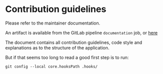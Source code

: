 # Contribution guidelines

Please refer to the maintainer documentation.

An artifact is available from the GitLab pipeline `documentation` job, or
[here](https://gourd.chla.cz/manpages/maintainer.pdf)

The document contains all contribution guidelines,
code style and explanations as to the structure of the application.

But if that seems too long to read
a good first step is to run:

```
git config --local core.hooksPath .hooks/
```
